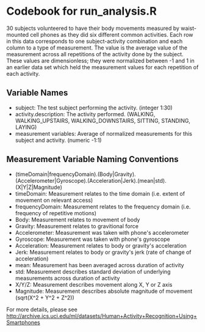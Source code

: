 # Codebook for run_analysis.R

30 subjects volunteered to have their body movements measured by waist-mounted cell phones as they did six different common activities.  Each row in this data corresponds to one subject-activity combination and each column to a type of measurement.  The value is the average value of the measurement across all repetitions of the activity done by the subject.  These values are dimensionless; they were normalized between -1 and 1 in an earlier data set which held the measurement values for each repetition of each activity.

## Variable Names
* subject: The test subject performing the activity. (integer 1:30)
* activity.description: The activity performed. (WALKING, WALKING_UPSTAIRS, WALKING_DOWNSTAIRS, SITTING, STANDING, LAYING)
* measurement variables: Average of normalized measurements for this subject and activity. (numeric -1:1)

## Measurement Variable Naming Conventions
* (timeDomain|frequencyDomain).(Body|Gravity).(Accelerometer|Gyroscope).(Acceleration|Jerk).(mean|std).(X|Y|Z|Magnitude)
* timeDomain: Measurement relates to the time domain (i.e. extent of movement on relevant access)
* frequencyDomain: Measurement relates to the frequency domain (i.e. frequency of repetitive motions)
* Body: Measurement relates to movement of body
* Gravity: Measurement relates to gravitional force
* Accelerometer: Measurement was taken with phone's accelerometer
* Gyroscope: Measurement was taken with phone's gyroscope
* Acceleration: Measurement relates to body or gravity's acceleration
* Jerk: Measurement relates to body or gravity's jerk (rate of change of acceleration)
* mean: Measurement has been averaged across duration of activity
* std: Measurement describes standard deviation of underlying measurements across duration of activity
* X/Y/Z: Measurement describes movement along X, Y or Z axis
* Magnitude: Measurement describes absolute magnitude of movement (sqrt(X^2 + Y^2 + Z^2))

For more details, please see http://archive.ics.uci.edu/ml/datasets/Human+Activity+Recognition+Using+Smartphones
